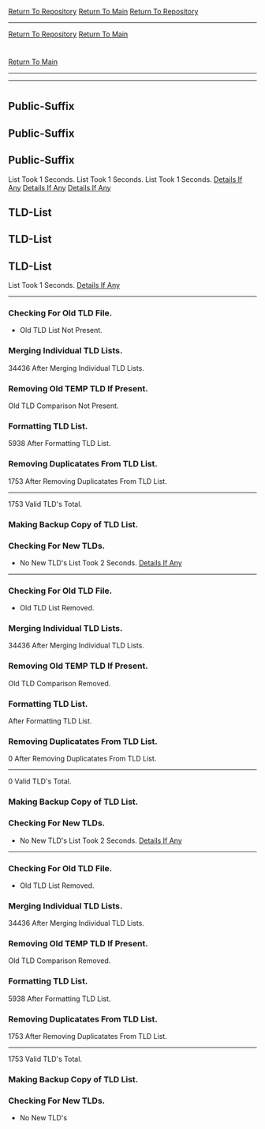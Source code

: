 [Return To Repository](https://github.com/DigitalWarrior/piholeparser/)
[Return To Main](https://github.com/DigitalWarrior/piholeparser/blob/master/RecentRunLogs/Mainlog.md)
[Return To Repository](https://github.com/DigitalWarrior/piholeparser/)
____________________________________
[Return To Repository](https://github.com/DigitalWarrior/piholeparser/)
[Return To Main](https://github.com/DigitalWarrior/piholeparser/blob/master/RecentRunLogs/Mainlog.md)
# 
[Return To Main](https://github.com/DigitalWarrior/piholeparser/blob/master/RecentRunLogs/Mainlog.md)
____________________________________
____________________________________
# 
# 
## Public-Suffix
## Public-Suffix
## Public-Suffix
List Took 1 Seconds.
List Took 1 Seconds.
List Took 1 Seconds.
[Details If Any](https://github.com/DigitalWarrior/piholeparser/blob/master/RecentRunLogs/TopLevelScripts/15-Processing-Top-Level-Domains/Public-Suffix.md)
[Details If Any](https://github.com/DigitalWarrior/piholeparser/blob/master/RecentRunLogs/TopLevelScripts/15-Processing-Top-Level-Domains/Public-Suffix.md)
[Details If Any](https://github.com/DigitalWarrior/piholeparser/blob/master/RecentRunLogs/TopLevelScripts/15-Processing-Top-Level-Domains/Public-Suffix.md)



## TLD-List
## TLD-List
## TLD-List
List Took 1 Seconds.
[Details If Any](https://github.com/DigitalWarrior/piholeparser/blob/master/RecentRunLogs/TopLevelScripts/15-Processing-Top-Level-Domains/TLD-List.md)

____________________________________
### Checking For Old TLD File.
* Old TLD List Not Present.
### Merging Individual TLD Lists.
34436 After Merging Individual TLD Lists.
### Removing Old TEMP TLD If Present.
Old TLD Comparison Not Present.
### Formatting TLD List.
5938 After Formatting TLD List.
### Removing Duplicatates From TLD List.
1753 After Removing Duplicatates From TLD List.
____________________________________
1753 Valid TLD's Total.
### Making Backup Copy of TLD List.
### Checking For New TLDs.
* No New TLD's
List Took 2 Seconds.
[Details If Any](https://github.com/DigitalWarrior/piholeparser/blob/master/RecentRunLogs/TopLevelScripts/15-Processing-Top-Level-Domains/TLD-List.md)

____________________________________
### Checking For Old TLD File.
* Old TLD List Removed.
### Merging Individual TLD Lists.
34436 After Merging Individual TLD Lists.
### Removing Old TEMP TLD If Present.
Old TLD Comparison Removed.
### Formatting TLD List.
 After Formatting TLD List.
### Removing Duplicatates From TLD List.
0 After Removing Duplicatates From TLD List.
____________________________________
0 Valid TLD's Total.
### Making Backup Copy of TLD List.
### Checking For New TLDs.
* No New TLD's
List Took 2 Seconds.
[Details If Any](https://github.com/DigitalWarrior/piholeparser/blob/master/RecentRunLogs/TopLevelScripts/15-Processing-Top-Level-Domains/TLD-List.md)

____________________________________
### Checking For Old TLD File.
* Old TLD List Removed.
### Merging Individual TLD Lists.
34436 After Merging Individual TLD Lists.
### Removing Old TEMP TLD If Present.
Old TLD Comparison Removed.
### Formatting TLD List.
5938 After Formatting TLD List.
### Removing Duplicatates From TLD List.
1753 After Removing Duplicatates From TLD List.
____________________________________
1753 Valid TLD's Total.
### Making Backup Copy of TLD List.
### Checking For New TLDs.
* No New TLD's
